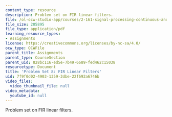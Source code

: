 ```yaml
---
content_type: resource
description: Problem set on FIR linear filters.
file: /ol-ocw-studio-app/courses/2-161-signal-processing-continuous-and-discrete-fall-2008/7f9f0d02490313593dbe22f692a6746b_ps8.pdf
file_size: 205895
file_type: application/pdf
learning_resource_types:
- Assignments
license: https://creativecommons.org/licenses/by-nc-sa/4.0/
ocw_type: OCWFile
parent_title: Assignments
parent_type: CourseSection
parent_uid: 828bc116-ed5e-7b49-6689-fed462c15038
resourcetype: Document
title: 'Problem Set 8: FIR Linear Filters'
uid: 7f9f0d02-4903-1359-3dbe-22f692a6746b
video_files:
  video_thumbnail_file: null
video_metadata:
  youtube_id: null
---
```

Problem set on FIR linear filters.